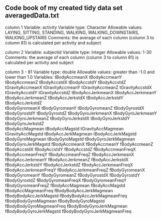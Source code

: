 ## Code book of my created tidy data set averagedData.txt

column 1
Variable: activity
Variable type: Character
Allowable values: LAYING, SITTING, STANDING, WALKING, WALKING_DOWNSTAIRS, WALKING_UPSTAIRS
Comments: the average of each column (column 3 to column 81) is calculated per activity and subject

column 2
Variable: subjectid
Variable type: Integer
Allowable values: 1-30
Comments: the average of each column (column 3 to column 81) is calculated per activity and subject

column 3 - 81 
Variable type: double
Allowable values: greater than -1.0 and lower than 1.0
Variables:
tBodyAccmeanX
tBodyAccmeanY            
tBodyAccmeanZ
tBodyAccstdX
tBodyAccstdY
tBodyAccstdZ                
tGravityAccmeanX
tGravityAccmeanY
tGravityAccmeanZ
tGravityAccstdX             
tGravityAccstdY
tGravityAccstdZ
tBodyAccJerkmeanX
tBodyAccJerkmeanY           
tBodyAccJerkmeanZ
tBodyAccJerkstdX
tBodyAccJerkstdY
tBodyAccJerkstdZ            
tBodyGyromeanX
tBodyGyromeanY
tBodyGyromeanZ
tBodyGyrostdX               
tBodyGyrostdY
tBodyGyrostdZ
tBodyGyroJerkmeanX
tBodyGyroJerkmeanY          
tBodyGyroJerkmeanZ
tBodyGyroJerkstdX
tBodyGyroJerkstdY
tBodyGyroJerkstdZ           
tBodyAccMagmean
tBodyAccMagstd
tGravityAccMagmean
tGravityAccMagstd
tBodyAccJerkMagmean
tBodyAccJerkMagstd
tBodyGyroMagmean
tBodyGyroMagstd
tBodyGyroJerkMagmean
tBodyGyroJerkMagstd
fBodyAccmeanX
fBodyAccmeanY
fBodyAccmeanZ
fBodyAccstdX
fBodyAccstdY
fBodyAccstdZ
fBodyAccmeanFreqX
fBodyAccmeanFreqY
fBodyAccmeanFreqZ
fBodyAccJerkmeanX
fBodyAccJerkmeanY
fBodyAccJerkmeanZ
fBodyAccJerkstdX
fBodyAccJerkstdY
fBodyAccJerkstdZ
fBodyAccJerkmeanFreqX
fBodyAccJerkmeanFreqY
fBodyAccJerkmeanFreqZ
fBodyGyromeanX
fBodyGyromeanY
fBodyGyromeanZ
fBodyGyrostdX
fBodyGyrostdY
fBodyGyrostdZ
fBodyGyromeanFreqX
fBodyGyromeanFreqY
fBodyGyromeanFreqZ
fBodyAccMagmean
fBodyAccMagstd
fBodyAccMagmeanFreq
fBodyBodyAccJerkMagmean
fBodyBodyAccJerkMagstd
fBodyBodyAccJerkMagmeanFreq
fBodyBodyGyroMagmean
fBodyBodyGyroMagstd
fBodyBodyGyroMagmeanFreq
fBodyBodyGyroJerkMagmean
fBodyBodyGyroJerkMagstd
fBodyBodyGyroJerkMagmeanFreq
